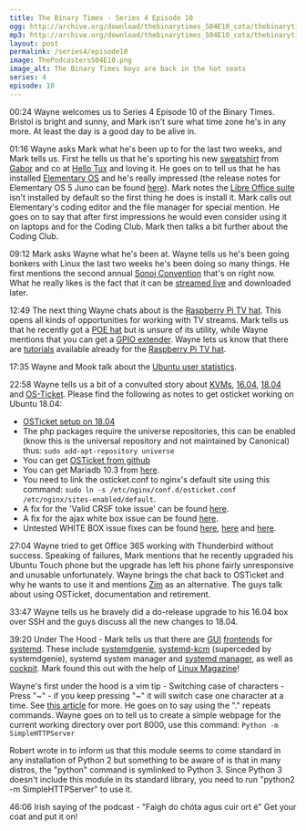 ```yaml
---
title: The Binary Times - Series 4 Episode 10
ogg: http://archive.org/download/thebinarytimes_S04E10_cota/thebinarytimes_S04E10_cota.ogg
mp3: http://archive.org/download/thebinarytimes_S04E10_cota/thebinarytimes_S04E10_cota.mp3 
layout: post
permalink: /series4/episode10
image: ThePodcastersS04E10.png
image_alt: The Binary Times boys are back in the hot seats
series: 4
episode: 10
---
```

00:24 Wayne welcomes us to Series 4 Episode 10 of the Binary Times. Bristol is bright and sunny, and Mark isn't sure what time zone he's in any more. At least the day is a good day to be alive in.

01:16 Wayne asks Mark what he's been up to for the last two weeks, and Mark tells us. First he tells us that he's sporting his new [sweatshirt](https://www.hellotux.com/the_binary_times_sweatshirt) from [Gabor](https://kg.hu/) and co at [Hello Tux](https://www.hellotux.com/) and loving it. He goes on to tell us that he has installed [Elementary OS](https://elementary.io/) and he's really impressed (the release notes for Elementary OS 5 Juno can be found [here](https://medium.com/elementaryos/elementary-os-5-juno-is-here-471dfdedc7b3)). Mark notes the [Libre Office suite](https://www.libreoffice.org/) isn't installed by default so the first thing he does is install it. Mark calls out Elementary's coding editor and the file manager for special mention. He goes on to say that after first impressions he would even consider using it on laptops and for the Coding Club. Mark then talks a bit further about the Coding Club.

09:12 Mark asks Wayne what he's been at. Wayne tells us he's been going bonkers with Linux the last two weeks he's been doing so many things. He first mentions the second annual [Sonoj Convention](https://www.sonoj.org/) that's on right now. What he really likes is the fact that it can be [streamed live](https://streaming.media.ccc.de/sonoj2018) and downloaded later.

12:49 The next thing Wayne chats about is the [Raspberry Pi TV hat](https://www.raspberrypi.org/products/raspberry-pi-tv-hat/). This opens all kinds of opportunities for working with TV streams. Mark tells us that he recently got a [POE hat](https://www.raspberrypi.org/products/poe-hat/) but is unsure of its utility, while Wayne mentions that you can get a [GPIO extender](https://www.modmypi.com/raspberry-pi/gpio-and-breadboarding/26-pin-gpio-connectors/26-pin-gpio-connector-header-extender-extra-tall). Wayne lets us know that there are [tutorials](https://thepihut.com/blogs/raspberry-pi-tutorials/how-to-stream-digital-tv-with-the-raspberry-pi-tv-hat) available already for the [Raspberry Pi TV hat](https://www.raspberrypi.org/products/raspberry-pi-tv-hat/).

17:35 Wayne and Mook talk about the [Ubuntu user statistics](https://www.ubuntu.com/desktop/statistics).

22:58 Wayne tells us a bit of a convulted story about [KVMs](https://www.linux-kvm.org/page/Main_Page), [16.04](http://releases.ubuntu.com/16.04/), [18.04](http://releases.ubuntu.com/18.04/) and [OS-Ticket](https://osticket.com/). Please find the following as notes to get osticket working on Ubuntu 18.04:

* [OSTicket setup on 18.04](https://computingforgeeks.com/how-to-install-osticket-on-ubuntu-18-04-bionic-beaver/)
* The php packages require the universe repositories, this can be enabled (know this is the universal repository and not maintained by Canonical) thus: `sudo add-apt-repository universe`
* You can get [OSTicket from github](https://github.com/osTicket/osTicket/releases/download/v1.10.4/osTicket-v1.10.4.zip)
* You can get Mariadb 10.3 from [here](https://downloads.mariadb.org/mariadb/repositories/#mirror=ukfast&distro=Ubuntu&distro_release=bionic--ubuntu_bionic&version=10.3).
* You need to link the osticket.conf to nginx's default site using this command: `sudo ln -s /etc/nginx/conf.d/osticket.conf /etc/nginx/sites-enabled/default`.
* A fix for the 'Valid CRSF toke issue' can be found [here](https://github.com/osTicket/osTicket/issues/4262).
* A fix for the ajax white box issue can be found [here](https://ivan.reallusiondesign.com/osticket-nginx-config/).
* Untested WHITE BOX issue fixes can be found [here](https://www.howtoforge.com/tutorial/how-to-install-osticket-with-nginx-on-ubuntu-16-04/), [here](https://forum.osticket.com/d/85376-resolved-blank-white-box-for-all-help-popups/4) and [here](https://forum.osticket.com/d/92362-blank-white-box-when-transferring-ticket).

27:04 Wayne tried to get Office 365 working with Thunderbird without success. Speaking of failures, Mark mentions that he recently upgraded his Ubuntu Touch phone but the upgrade has left his phone fairly unresponsive and unusable unfortunately. Wayne brings the chat back to OSTicket and why he wants to use it and mentions [Zim](http://zim-wiki.org/) as an alternative. The guys talk about using OSTicket, documentation and retirement.

33:47 Wayne tells us he bravely did a do-release upgrade to his 16.04 box over SSH and the guys discuss all the new changes to 18.04.

39:20 Under The Hood - Mark tells us that there are [GUI](https://en.wikipedia.org/wiki/Graphical_user_interface) [frontends](https://en.wikipedia.org/wiki/Graphical_user_interface) for [systemd](https://freedesktop.org/wiki/Software/systemd/). These include [systemdgenie](https://cgit.kde.org/systemdgenie.git/), [systemd-kcm](https://download.kde.org/stable/systemd-kcm/) (superceded by systemdgenie), systemd system manager and <a href="https://github.com/mmstick/systemd-manager">systemd manager</a>, as well as [cockpit](https://cockpit-project.org/). Mark found this out with the help of [Linux Magazine](http://www.linux-magazine.com/Issues/2018/214)!

Wayne's first under the hood is a vim tip - Switching case of characters - Press "~" - if you keep pressing "~" it will switch case one character at a time. See [this article](http://vim.wikia.com/wiki/Switching_case_of_characters) for more. He goes on to say using the "." repeats commands. Wayne goes on to tell us to create a simple webpage for the current working directory over port 8000, use this command: `Python -m SimpleHTTPServer`

Robert wrote in to inform us that this module seems to come standard in any installation of Python 2 but something to be aware of is that in many distros, the "python" command is symlinked to Python 3. Since Python 3 doesn't include this module in its standard library, you need to run "python2 -m SimpleHTTPServer" to use it.

46:06 Irish saying of the podcast - "Faigh do chóta agus cuir ort é" Get your coat and put it on!